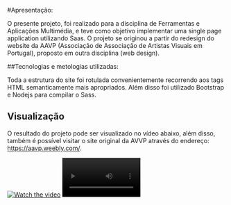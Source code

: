 #Apresentação:

O presente projeto, foi realizado para a disciplina de Ferramentas e Aplicações Multimédia, e teve como objetivo implementar uma single page application utilizando Saas. O projeto se originou a partir do redesign do website da AAVP (Associação de Associação de Artistas Visuais em Portugal), proposto em outra disciplina (web design). 

##Tecnologias e metologias utilizadas:

Toda a estrutura do site foi rotulada convenientemente recorrendo aos tags HTML semanticamente mais apropriados. Além disso foi utilizado Bootstrap e Nodejs para compilar o Sass. 

## Visualização

O resultado do projeto pode ser visualizado no vídeo abaixo, além disso, também é possível visitar o site original da AVVP através do endereço: https://aavp.weebly.com/. 

[![Watch the video](https://img.youtube.com/vi/4EG1OuDjCko/maxresdefault.jpg)](https://youtu.be/4EG1OuDjCko)
<video src='https://youtu.be/4EG1OuDjCko' width=180/>
